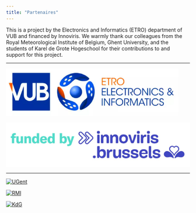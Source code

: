 ```yaml
---
title: "Partenaires"
---
```



This is a project by the Electronics and Informatics (ETRO) department of VUB and financed by Innoviris. We warmly thank our colleagues from the Royal Meteorological Institute of Belgium, Ghent University, and the students of Karel de Grote Hogeschool for their contributions to and support for this project.  

*** 

[![ETRO VUB](/assets/images/partners/logo-vub-etro.png)](https://www.etrovub.be/)

[![Innoviris](/assets/images/partners/logo-innoviris.jpg)](https://innoviris.brussels/)

***

[![UGent](/assets/images/partners/logo-ugent-en.jpg)](https://www.ugent.be/)

[![RMI](/assets/images/partners/logo-kmi-irm.jpg)](https://www.meteo.be/)

[![KdG](/assets/images/partners/logo-KdG.jpg)](https://www.kdg.be/)
